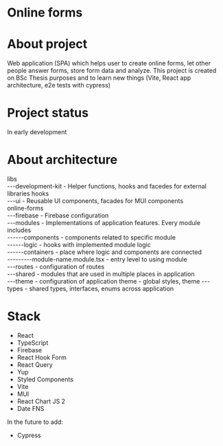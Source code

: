 # Online forms

# About project
Web application (SPA) which helps user to create online forms, let other people answer forms, store form data and analyze.
This project is created on BSc Thesis purposes and to learn new things (Vite, React app architecture, e2e tests with cypress)

# Project status
In early development

# About architecture
libs\
---development-kit - Helper functions, hooks and facedes for external libraries hooks\
---ui - Reusable UI components, facades for MUI components\
online-forms\
---firebase - Firebase configuration\
---modules - Implementations of application features. Every module includes\
------components - components related to specific module\
------logic - hooks with implemented module logic\
------containers - place where logic and components are connected\
---------module-name.module.tsx - entry level to using module\
---routes - configuration of routes\
---shared - modules that are used in multiple places in application\
---theme - configuration of application theme - global styles, theme
---types - shared types, interfaces, enums across application
   
# Stack
- React
- TypeScript
- Firebase
- React Hook Form
- React Query
- Yup
- Styled Components
- Vite
- MUI
- React Chart JS 2
- Date FNS

In the future to add:
- Cypress
